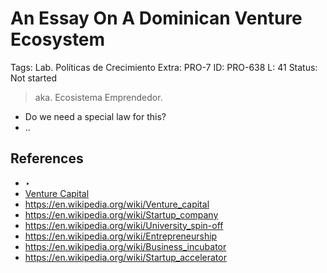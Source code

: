 # An Essay On A Dominican Venture Ecosystem

Tags: Lab. Políticas de Crecimiento
Extra: PRO-7
ID: PRO-638
L: 41
Status: Not started

> aka. Ecosistema Emprendedor.
> 

- Do we need a special law for this?
- ..

## References

- ‣
- [Venture Capital](../Coordinacio%CC%81n%20y%20Operaciones%20d7ce1a547c804607b236ac122e678fd1/Observatio%20d13995ec576c4d489e4bbe2d2e64d450/Maestroindustria%20Mayor%20136956e8f40e80c8bb48cb50cf661c2a/Cata%CC%81logo%20de%20Ecosistemas%20de%20Produccio%CC%81n%20133956e8f40e81979daae76770433db9/Venture%20Capital%20133956e8f40e81c6b766ececec0a2830.md)
- https://en.wikipedia.org/wiki/Venture_capital
- https://en.wikipedia.org/wiki/Startup_company
- https://en.wikipedia.org/wiki/University_spin-off
- https://en.wikipedia.org/wiki/Entrepreneurship
- https://en.wikipedia.org/wiki/Business_incubator
- https://en.wikipedia.org/wiki/Startup_accelerator